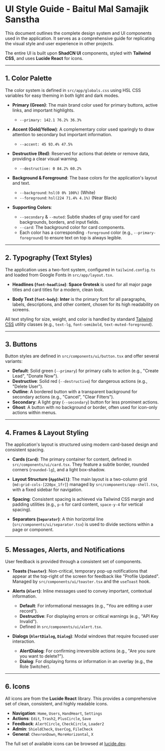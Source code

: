 # UI Style Guide - Baitul Mal Samajik Sanstha

This document outlines the complete design system and UI components used in the application. It serves as a comprehensive guide for replicating the visual style and user experience in other projects.

The entire UI is built upon **ShadCN UI** components, styled with **Tailwind CSS**, and uses **Lucide React** for icons.

---

## 1. Color Palette

The color system is defined in `src/app/globals.css` using HSL CSS variables for easy theming in both light and dark modes.

- **Primary (Green)**: The main brand color used for primary buttons, active links, and important highlights.
  - `--primary: 142.1 76.2% 36.3%`

- **Accent (Gold/Yellow)**: A complementary color used sparingly to draw attention to secondary but important information.
  - `--accent: 45 93.4% 47.5%`

- **Destructive (Red)**: Reserved for actions that delete or remove data, providing a clear visual warning.
  - `--destructive: 0 84.2% 60.2%`

- **Background & Foreground**: The base colors for the application's layout and text.
  - `--background`: `hsl(0 0% 100%)` (White)
  - `--foreground`: `hsl(224 71.4% 4.1%)` (Near Black)

- **Supporting Colors**:
  - `--secondary` & `--muted`: Subtle shades of gray used for card backgrounds, borders, and input fields.
  - `--card`: The background color for card components.
  - Each color has a corresponding `-foreground` color (e.g., `--primary-foreground`) to ensure text on top is always legible.

---

## 2. Typography (Text Styles)

The application uses a two-font system, configured in `tailwind.config.ts` and loaded from Google Fonts in `src/app/layout.tsx`.

- **Headlines (`font-headline`)**: **Space Grotesk** is used for all major page titles and card titles for a modern, clean look.

- **Body Text (`font-body`)**: **Inter** is the primary font for all paragraphs, labels, descriptions, and other content, chosen for its high readability on screens.

All text styling for size, weight, and color is handled by standard [Tailwind CSS](https://tailwindcss.com/) utility classes (e.g., `text-lg`, `font-semibold`, `text-muted-foreground`).

---

## 3. Buttons

Button styles are defined in `src/components/ui/button.tsx` and offer several variants:

- **Default**: Solid green (`--primary`) for primary calls to action (e.g., "Create Lead", "Donate Now").
- **Destructive**: Solid red (`--destructive`) for dangerous actions (e.g., "Delete User").
- **Outline**: A bordered button with a transparent background for secondary actions (e.g., "Cancel", "Clear Filters").
- **Secondary**: A light gray (`--secondary`) button for less prominent actions.
- **Ghost**: A button with no background or border, often used for icon-only actions within menus.

---

## 4. Frames & Layout Styling

The application's layout is structured using modern card-based design and consistent spacing.

- **Cards (`Card`)**: The primary container for content, defined in `src/components/ui/card.tsx`. They feature a subtle border, rounded corners (`rounded-lg`), and a light box-shadow.

- **Layout Structure (`AppShell`)**: The main layout is a two-column grid (`md:grid-cols-[220px_1fr]`) managed by `src/components/app-shell.tsx`, with a fixed sidebar for navigation.

- **Spacing**: Consistent spacing is achieved via Tailwind CSS margin and padding utilities (e.g., `p-6` for card content, `space-y-4` for vertical spacing).

- **Separators (`Separator`)**: A thin horizontal line (`src/components/ui/separator.tsx`) is used to divide sections within a page or component.

---

## 5. Messages, Alerts, and Notifications

User feedback is provided through a consistent set of components.

- **Toasts (`Toaster`)**: Non-critical, temporary pop-up notifications that appear at the top-right of the screen for feedback like "Profile Updated". Managed by `src/components/ui/toaster.tsx` and the `useToast` hook.

- **Alerts (`Alert`)**: Inline messages used to convey important, contextual information.
  - **Default**: For informational messages (e.g., "You are editing a user record").
  - **Destructive**: For displaying errors or critical warnings (e.g., "API Key Invalid").
  - Defined in `src/components/ui/alert.tsx`.

- **Dialogs (`AlertDialog`, `Dialog`)**: Modal windows that require focused user interaction.
  - **AlertDialog**: For confirming irreversible actions (e.g., "Are you sure you want to delete?").
  - **Dialog**: For displaying forms or information in an overlay (e.g., the Role Switcher).

---

## 6. Icons

All icons are from the **Lucide React** library. This provides a comprehensive set of clean, consistent, and highly readable icons.

- **Navigation**: `Home`, `Users`, `HandHeart`, `Settings`
- **Actions**: `Edit`, `Trash2`, `PlusCircle`, `Save`
- **Feedback**: `AlertCircle`, `CheckCircle`, `Loader2`
- **Admin**: `ShieldCheck`, `UserCog`, `FileCheck`
- **General**: `ChevronDown`, `MoreHorizontal`, `X`

The full set of available icons can be browsed at [lucide.dev](https://lucide.dev/).

